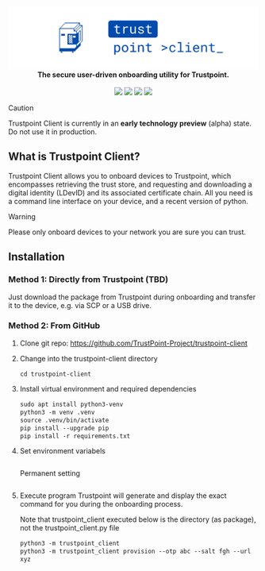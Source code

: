<p align="center">
  <img alt="Trustpoint Client" src="/.github-assets/trustpoint_client_banner.png"><br/>
  <strong>The secure user-driven onboarding utility for Trustpoint.</strong><br/><br/>
  <a href="https://github.com/orgs/TrustPoint-Project/trustpoint"><img src="https://img.shields.io/badge/Looking_for_the_main_repo%3F-014BAD?style=flat"></a>
  <a href="https://github.com/orgs/TrustPoint-Project/discussions"><img src="https://img.shields.io/badge/GitHub-Discussions-014BAD?style=flat"></a>
  <img src="https://img.shields.io/badge/License-MIT-014BAD?style=flat">
  <img src="https://img.shields.io/badge/Status-Early_technology_preview-red?style=flat">
</p>

> [!CAUTION]
> Trustpoint Client is currently in an **early technology preview** (alpha) state. Do not use it in production.

## What is Trustpoint Client?

Trustpoint Client allows you to onboard devices to Trustpoint, which encompasses retrieving the trust store, and requesting and downloading a digital identity (LDevID) and its associated certificate chain.
All you need is a command line interface on your device, and a recent version of python.

> [!WARNING]
> Please only onboard devices to your network you are sure you can trust.

## Installation

### Method 1: Directly from Trustpoint (TBD)

Just download the package from Trustpoint during onboarding and transfer it to the device, e.g. via SCP or a USB drive.

### Method 2: From GitHub

1. Clone git repo: https://github.com/TrustPoint-Project/trustpoint-client
2. Change into the trustpoint-client directory
   ```shell
   cd trustpoint-client
   ```
3. Install virtual environment and required dependencies
    ```shell
   sudo apt install python3-venv
   python3 -m venv .venv
   source .venv/bin/activate
   pip install --upgrade pip
   pip install -r requirements.txt
   ```
4. Set environment variabels
   ```export TRUSTPOINT_CLIENT_DIR=~/.local/trustpoint/client
   ```
   Permanent setting
   ```echo "export TRUSTPOINT_CLIENT_DIR=~/.local/trustpoint/client" >> ~/.bashrc
   ```
5. Execute program
   Trustpoint will generate and display the exact command for you during the onboarding process.

   Note that trustpoint_client executed below is the directory (as package), not the trustpoint_client.py file
   ```shell
   python3 -m trustpoint_client
   python3 -m trustpoint_client provision --otp abc --salt fgh --url xyz
   ```
